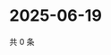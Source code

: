 # 2025-06-19

共 0 条

<!-- BEGIN ZHIHUQUESTIONS -->
<!-- 最后更新时间 Thu Jun 19 2025 12:20:22 GMT+0800 (China Standard Time) -->

<!-- END ZHIHUQUESTIONS -->
